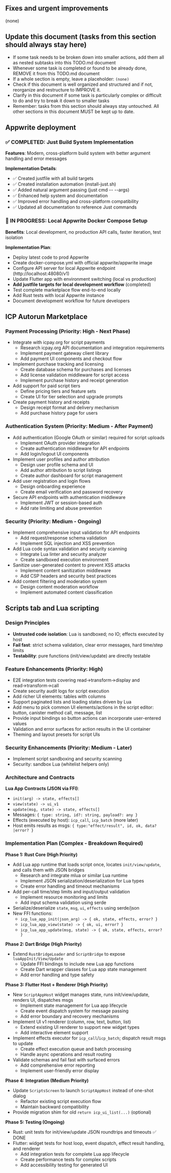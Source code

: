 ## Fixes and urgent improvements

(none)

## Update this document (tasks from this section should always stay here)

- If some task needs to be broken down into smaller actions, add them all as nested subtasks into this TODO.md document
- Whenever some task is completed or found to be already done, REMOVE it from this TODO.md document
- If a whole section is empty, leave a placeholder: `(none)`
- Check if this document is well organized and structured and if not, reorganize and restructure to IMPROVE it.
- Clarify in this document if some task is particularly complex or difficult to do and try to break it down to smaller tasks
- Remember: tasks from this section should always stay untouched. All other sections in this document MUST be kept up to date.

## Appwrite deployment

### ✅ COMPLETED: Just Build System Implementation

**Features**: Modern, cross-platform build system with better argument handling and error messages

**Implementation Details**:
- ✅ Created justfile with all build targets
- ✅ Created installation automation (install-just.sh)
- ✅ Added natural argument passing (just cmd -- --args)
- ✅ Enhanced help system and documentation
- ✅ Improved error handling and cross-platform compatibility
- ✅ Updated all documentation to reference Just commands

### 🚀 IN PROGRESS: Local Appwrite Docker Compose Setup

**Benefits**: Local development, no production API calls, faster iteration, test isolation

**Implementation Plan**:
- Deploy latest code to prod Appwrite
- Create docker-compose.yml with official appwrite/appwrite image
- Configure API server for local Appwrite endpoint (http://localhost:48080/v1)
- Update Flutter app with environment switching (local vs production)
- **Add justfile targets for local development workflow** (completed)
- Test complete marketplace flow end-to-end locally
- Add Rust tests with local Appwrite instance
- Document development workflow for future developers

## ICP Autorun Marketplace

### Payment Processing (Priority: High - Next Phase)
- Integrate with icpay.org for script payments
  - Research icpay.org API documentation and integration requirements
  - Implement payment gateway client library
  - Add payment UI components and checkout flow
- Implement purchase tracking and licensing
  - Create database schema for purchases and licenses
  - Add license validation middleware for script access
  - Implement purchase history and receipt generation
- Add support for paid script tiers
  - Define pricing tiers and feature sets
  - Create UI for tier selection and upgrade prompts
- Create payment history and receipts
  - Design receipt format and delivery mechanism
  - Add purchase history page for users

### Authentication System (Priority: Medium - After Payment)
- Add authentication (Google OAuth or similar) required for script uploads
  - Implement OAuth provider integration
  - Create authentication middleware for API endpoints
  - Add login/logout UI components
- Implement user profiles and author attribution
  - Design user profile schema and UI
  - Add author attribution to script listings
  - Create author dashboard for script management
- Add user registration and login flows
  - Design onboarding experience
  - Create email verification and password recovery
- Secure API endpoints with authentication middleware
  - Implement JWT or session-based auth
  - Add rate limiting and abuse prevention

### Security (Priority: Medium - Ongoing)
- Implement comprehensive input validation for API endpoints
  - Add request/response schema validation
  - Implement SQL injection and XSS prevention
- Add Lua code syntax validation and security scanning
  - Integrate Lua linter and security analyzer
  - Create sandboxed execution environment
- Sanitize user-generated content to prevent XSS attacks
  - Implement content sanitization middleware
  - Add CSP headers and security best practices
- Add content filtering and moderation system
  - Design content moderation workflow
  - Implement automated content classification

## Scripts tab and Lua scripting

### Design Principles
- **Untrusted code isolation**: Lua is sandboxed; no IO; effects executed by host
- **Fail fast**: strict schema validation, clear error messages, hard time/step limits
- **Testability**: pure functions (init/view/update) are directly testable

### Feature Enhancements (Priority: High)
- E2E integration tests covering read→transform→display and read→transform→call
- Create security audit logs for script execution
- Add richer UI elements: tables with columns
- Support paginated lists and loading states driven by Lua
- Add menu to pick common UI elements/actions in the script editor: button, canister method call, message, list
- Provide input bindings so button actions can incorporate user-entered values
- Validation and error surfaces for action results in the UI container
- Theming and layout presets for script UIs

### Security Enhancements (Priority: Medium - Later)
- Implement script sandboxing and security scanning
- Security: sandbox Lua (whitelist helpers only)

### Architecture and Contracts

**Lua App Contracts (JSON via FFI)**:
- `init(arg) -> state, effects[]`
- `view(state) -> ui_v1`
- `update(msg, state) -> state, effects[]`
- Messages: `{ type: string, id?: string, payload?: any }`
- Effects (executed by host): `icp_call`, `icp_batch` (more later)
- Host emits results as msgs: `{ type:"effect/result", id, ok, data?|error? }`

### Implementation Plan (Complex - Breakdown Required)

**Phase 1: Rust Core (High Priority)**
- Add Lua app runtime that loads script once, locates `init/view/update`, and calls them with JSON bridges
  - Research and integrate mlua or similar Lua runtime
  - Implement JSON serialization/deserialization for Lua types
  - Create error handling and timeout mechanisms
- Add per-call time/step limits and input/output validation
  - Implement resource monitoring and limits
  - Add input schema validation using serde
- Serialize/deserialize `state`, `msg`, `ui`, `effects` using serde/json
- New FFI functions:
  - `icp_lua_app_init(json_arg) -> { ok, state, effects, error? }`
  - `icp_lua_app_view(state) -> { ok, ui, error? }`
  - `icp_lua_app_update(msg, state) -> { ok, state, effects, error? }`

**Phase 2: Dart Bridge (High Priority)**
- Extend `RustBridgeLoader` and `ScriptBridge` to expose `luaAppInit/View/Update`
  - Update FFI bindings to include new Lua app functions
  - Create Dart wrapper classes for Lua app state management
  - Add error handling and type safety

**Phase 3: Flutter Host + Renderer (High Priority)**
- New `ScriptAppHost` widget manages state, runs init/view/update, renders UI, dispatches msgs
  - Implement state management for Lua app lifecycle
  - Create event dispatch system for message passing
  - Add error boundary and recovery mechanisms
- Implement UI v1 renderer (column, row, text, button, list)
  - Extend existing UI renderer to support new widget types
  - Add interactive element support
- Implement effects executor for `icp_call`/`icp_batch`; dispatch result msgs to update
  - Create effect execution queue and batch processing
  - Handle async operations and result routing
- Validate schemas and fail fast with surfaced errors
  - Add comprehensive error reporting
  - Implement user-friendly error display

**Phase 4: Integration (Medium Priority)**
- Update `ScriptsScreen` to launch `ScriptAppHost` instead of one-shot dialog
  - Refactor existing script execution flow
  - Maintain backward compatibility
- Provide migration shim for old `return icp_ui_list(...)` (optional)

**Phase 5: Testing (Ongoing)**
- Rust: unit tests for init/view/update JSON roundtrips and timeouts ✅ DONE
- Flutter: widget tests for host loop, event dispatch, effect result handling, and renderer
  - Add integration tests for complete Lua app lifecycle
  - Create performance tests for complex scripts
  - Add accessibility testing for generated UI

